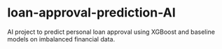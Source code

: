 # loan-approval-prediction-AI
AI project to predict personal loan approval using XGBoost and baseline models on imbalanced financial data.

